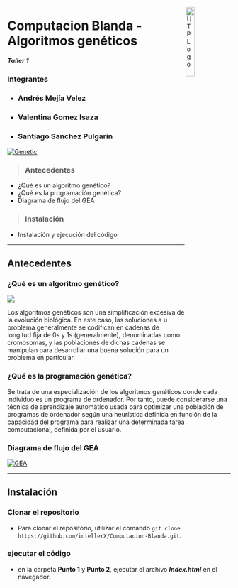 <a href="http://utp.edu.co"><img src="https://upload.wikimedia.org/wikipedia/commons/2/2c/Logo_U.T.P.png" title="UTPLogo" alt="UTPLogo" width="20%" height="20%" align="right"></a>

# Computacion Blanda - Algoritmos genéticos

***Taller 1***

### Integrantes

- <h3>Andrés Mejía Velez</h3>
- <h3>Valentina Gomez Isaza</h3>
- <h3>Santiago Sanchez Pulgarín</h3>


<a href="https://planetachatbot.com/entendiendo-los-algoritmos-gen%C3%A9ticos-un-caso-de-uso-en-el-entorno-organizacional-a745c157fa8c"><img src="https://miro.medium.com/max/700/1*QlX_DwTAY9Q7UDS3tFb9sg.png" title="Genetic" alt="Genetic" align="center"></a>

> <h3> Antecedentes </h3>

- ¿Qué es un algoritmo genético?
- ¿Qué es la programación genética?
- Diagrama de flujo del GEA

> <h3> Instalación </h3>

- Instalación y ejecución del código

---

## Antecedentes

### ¿Qué es un algoritmo genético?

<a href="http://bluechip.ignaciogavilan.com/2019/05/el-retorno-de-los-algoritmos-geneticos.html"><img src="https://4.bp.blogspot.com/-Ad4qA_iiXjA/XM9YOqs0tdI/AAAAAAAAPWo/AcsxT2jmOQIXXdfmCDehlMLe5jwxsRXugCLcBGAs/s1600/dna-Genetic-Algorithm-430.jpg"></a>

Los algoritmos genéticos son una simplificación excesiva de la evolución biológica. En este caso, las soluciones a u problema generalmente se codifican en cadenas de longitud fija de 0s y 1s (generalmente), denominadas como cromosomas, y las poblaciones de dichas cadenas se manipulan para desarrollar una buena solución para un problema en particular.

### ¿Qué es la programación genética?

Se trata de una especialización de los algoritmos genéticos donde cada individuo es un programa de ordenador. Por tanto, puede considerarse una técnica de aprendizaje automático usada para optimizar una población de programas de ordenador según una heurística definida en función de la capacidad del programa para realizar una determinada tarea computacional, definida por el usuario. 

### Diagrama de flujo del GEA

<a href="https://ibb.co/nwqkNFj"><img src="https://i.ibb.co/7SxydqK/GEA.png" alt="GEA" border="0"></a>

---

## Instalación

### Clonar el repositorio

- Para clonar el repositorio, utilizar el comando `git clone https://github.com/intellerX/Computacion-Blanda.git`.

### ejecutar el código

- en la carpeta **Punto 1** y **Punto 2**, ejecutar el archivo ***Index.html*** en el navegador.
